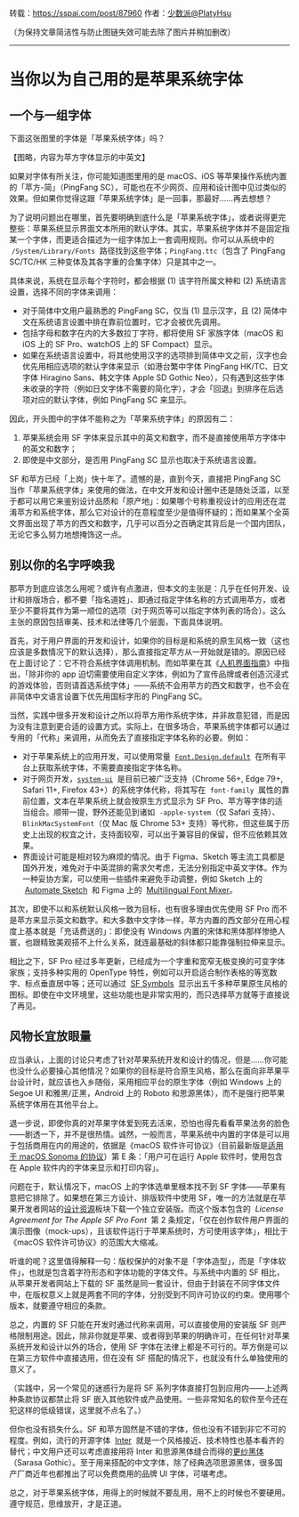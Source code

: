 转载：<https://sspai.com/post/87960>
作者：[少数派@PlatyHsu](https://sspai.com/u/platyhsu/)

（为保持文章简洁性与防止图链失效可能去除了图片并稍加删改）

---

# 当你以为自己用的是苹果系统字体

## 一个与一组字体

下面这张图里的字体是「苹果系统字体」吗？

【图略，内容为苹方字体显示的中英文】

如果对字体有所关注，你可能知道图里用的是 macOS、iOS 等苹果操作系统内置的「苹方-简」（PingFang SC），可能也在不少网页、应用和设计图中见过类似的效果。但如果你觉得这跟「苹果系统字体」是一回事，那最好……再去想想？

为了说明问题出在哪里，首先要明确到底什么是「苹果系统字体」，或者说得更完整些：苹果系统显示界面文本所用的默认字体。其实，苹果系统字体并不是固定指某一个字体，而更适合描述为一组字体加上一套调用规则。你可以从系统中的  `/System/Library/Fonts`  路径找到这些字体；`PingFang.ttc`（包含了 PingFang SC/TC/HK 三种变体及其各字重的合集字体）只是其中之一。

具体来说，系统在显示每个字符时，都会根据 (1) 该字符所属文种和 (2) 系统语言设置，选择不同的字体来调用：

- 对于简体中文用户最熟悉的 PingFang SC，仅当 (1) 显示汉字，且 (2) 简体中文在系统语言设置中排在靠前位置时，它才会被优先调用。
- 包括字母和数字在内的大多数拉丁字符，都将使用 SF 家族字体（macOS 和 iOS 上的 SF Pro、watchOS 上的 SF Compact）显示。
- 如果在系统语言设置中，将其他使用汉字的选项排到简体中文之前，汉字也会优先用相应选项的默认字体来显示（如港台繁中字体 PingFang HK/TC、日文字体 Hiragino Sans、韩文字体 Apple SD Gothic Neo），只有遇到这些字体未收录的字符（例如日文字体不需要的简化字），才会「回退」到排序在后选项对应的默认字体，例如 PingFang SC 来显示。

因此，开头图中的字体不能称之为「苹果系统字体」的原因有二：

1. 苹果系统会用 SF 字体来显示其中的英文和数字，而不是直接使用苹方字体中的英文和数字；
2. 即使是中文部分，是否用 PingFang SC 显示也取决于系统语言设置。

SF 和苹方已经「上岗」快十年了。遗憾的是，直到今天，直接把 PingFang SC 当作「苹果系统字体」来使用的做法，在中文开发和设计圈中还是随处泛滥，以至于都可以用它来鉴别设计品质和「原产地」：如果哪个号称重视设计的应用还在混淆苹方和系统字体，那么它对设计的在意程度至少是值得怀疑的；而如果某个全英文界面出现了苹方的西文和数字，几乎可以百分之百确定其背后是一个国内团队，无论它多么努力地想掩饰这一点。

## 别以你的名字呼唤我

那苹方到底应该怎么用呢？或许有点激进，但本文的主张是：几乎在任何开发、设计和排版场合，都不要「指名道姓」、即通过指定字体名称的方式调用苹方，或者至少不要将其作为第一顺位的选项（对于网页等可以指定字体列表的场合）。这么主张的原因包括审美、技术和法律等几个层面，下面具体说明。

首先，对于用户界面的开发和设计，如果你的目标是和系统的原生风格一致（这也应该是多数情况下的默认选择），那么直接指定苹方从一开始就是错的。原因已经在上面讨论了：它不符合系统字体调用机制。而如苹果在其《[人机界面指南](https://developer.apple.com/cn/design/human-interface-guidelines/typography)》中指出，「除非你的 app 迫切需要使用自定义字体，例如为了宣传品牌或者创造沉浸式的游戏体验，否则请首选系统字体」——系统不会用苹方的西文和数字，也不会在非简体中文语言设置下优先用国标字形的 PingFang SC。

当然，实践中很多开发和设计之所以将苹方用作系统字体，并非故意犯错，而是因为没有注意到更合适的设置方式。实际上，在很多场合，苹果系统字体都可以通过专用的「代称」来调用，从而免去了直接指定字体名称的必要。例如：

- 对于苹果系统上的应用开发，可以使用常量  [`Font.Design.default`](https://developer.apple.com/documentation/SwiftUI/Font/Design/default)  在所有平台上获取系统字体，不需要直接指定字体名称。
- 对于网页开发，[`system-ui`](https://drafts.csswg.org/css-fonts-4/#system-ui-def)  是目前已被广泛支持（Chrome 56+, Edge 79+, Safari 11+, Firefox 43+）的系统字体代称，将其写在  `font-family`  属性的靠前位置，文本在苹果系统上就会按原生方式显示为 SF Pro、苹方等字体的适当组合。顺带一提，野外还能见到诸如  `-apple-system`（仅 Safari 支持）、`BlinkMacSystemFont`（仅 Mac 版 Chrome 53+ 支持）等代称，但这些属于历史上出现的权宜之计，支持面较窄，可以出于兼容目的保留，但不应依赖其效果。
- 界面设计可能是相对较为麻烦的情况。由于 Figma、Sketch 等主流工具都是国外开发，难免对于中英混排的需求欠考虑，无法分别指定中英文字体。作为一种妥协方案，可以使用一些插件来避免手动调整，例如 Sketch 上的  [Automate Sketch](https://ashung.github.io/Automate-Sketch/)  和 Figma 上的  [Multilingual Font Mixer](https://www.figma.com/community/plugin/910385004596112467/multilingual-font-mixer)。

其次，即使不以和系统默认风格一致为目标，也有很多理由优先使用 SF Pro 而不是苹方来显示英文和数字。和大多数中文字体一样，苹方内置的西文部分在用心程度上基本就是「充话费送的」：即使没有 Windows 内置的宋体和黑体那样惨绝人寰，也跟精致美观搭不上什么关系，就连最基础的斜体都只能靠强制拉伸来显示。

相比之下，SF Pro 经过多年更新，已经成为一个字重和宽窄无极变换的可变字体家族；支持多种实用的 OpenType 特性，例如可以开启适合制作表格的等宽数字、标点垂直居中等；还可以通过  [SF Symbols](https://developer.apple.com/sf-symbols/)  显示出五千多种苹果原生风格的图标。即使在中文环境里，这些功能也是非常实用的，而只选择苹方就等于直接说了再见。

## 风物长宜放眼量

应当承认，上面的讨论只考虑了针对苹果系统开发和设计的情况，但是……你可能也没什么必要操心其他情况？如果你的目标是符合原生风格，那么在面向非苹果平台设计时，就应该也入乡随俗，采用相应平台的原生字体（例如 Windows 上的 Segoe UI 和雅黑/正黑，Android 上的 Roboto 和思源黑体），而不是强行把苹果系统字体用在其他平台上。

退一步说，即使你真的对苹果字体爱到死去活来，恐怕也得先看看苹果法务的脸色——剧透一下，并不是很热情。诚然，一般而言，苹果系统中内置的字体是可以用于包括商用在内的用途的，依据是《macOS 软件许可协议》（目前最新版是[适用于 macOS Sonoma 的协议](https://www.apple.com/legal/sla/docs/macOSSonoma.pdf)）第 E 条：「用户可在运⾏ Apple 软件时，使⽤包含在 Apple 软件内的字体来显示和打印内容」。

问题在于，默认情况下，macOS 上的字体选单里根本找不到 SF 字体——苹果有意把它排除了。如果想在第三方设计、排版软件中使用 SF，唯一的方法就是在苹果开发者网站的[设计资源](https://developer.apple.com/design/resources/)板块下载一个独立安装版。而这个版本包含的  *License Agreement for The Apple SF Pro Font*  第 2 条规定，「仅在创作软件用户界面的演示图像（mock-ups），且该软件运行于苹果系统时，方可使用该字体」，相比于《macOS 软件许可协议》的范围大大缩减。

听谁的呢？这里值得解释一句：版权保护的对象不是「字体造型」，而是「字体软件」，也就是包含着字符形态和字体功能的字体文件。与系统中内置的 SF 相比，从苹果开发者网站上下载的 SF 虽然是同一套设计，但由于封装在不同字体文件中，在版权意义上就是两套不同的字体，分别受到不同许可协议的约束。使用哪个版本，就要遵守相应的条款。

总之，内置的 SF 只能在开发时通过代称来调用，可以直接使用的安装版 SF 则严格限制用途。因此，除非你就是苹果、或者得到苹果的明确许可，在任何针对苹果系统开发和设计以外的场合，使用 SF 字体在法律上都是不可行的。苹方倒是可以在第三方软件中直接选用，但在没有 SF 搭配的情况下，也就没有什么单独使用的意义了。

（实践中，另一个常见的迷惑行为是将 SF 系列字体直接打包到应用内——上述两种条款协议都禁止将 SF 嵌入其他软件或产品使用。一些非常知名的软件至今还在犯这样的低级错误，这里就不点名了。）

但你也没有损失什么。SF 和苹方固然是不错的字体，但也没有不错到非它不可的程度。例如，流行的开源字体  [Inter](https://rsms.me/inter/)  就是一个风格接近、技术特性也基本看齐的替代；中文用户还可以考虑直接用将 Inter 和思源黑体缝合而得的[更纱黑体](https://github.com/be5invis/Sarasa-Gothic)（Sarasa Gothic）。至于用来搭配的中文字体，除了经典选项思源黑体，很多国产厂商近年也都推出了可以免费商用的品牌 UI 字体，可堪考虑。

总之，对于苹果系统字体，用得上的时候就不要乱用，用不上的时候也不要硬用。遵守规范，思维放开，才是正道。
